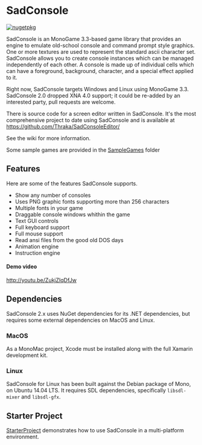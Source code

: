 # SadConsole #

[![nugetpkg](https://img.shields.io/badge/nuget-SadConsole-orange.svg)](http://www.nuget.org/packages/EdCanHack.SadConsole.Platforms.Windows.Core/)

SadConsole is an MonoGame 3.3-based game library that provides an engine to emulate old-school console and command prompt style graphics. One or more textures are used to represent the standard ascii character set. SadConsole allows you to create console instances which can be managed independently of each other. A console is made up of individual cells which can have a foreground, background, character, and a special effect applied to it. 

Right now, SadConsole targets Windows and Linux using MonoGame 3.3. SadConsole 2.0 dropped XNA 4.0 support; it could be re-added by an interested party, pull requests are welcome.

There is source code for a screen editor written in SadConsole. It's the most comprehensive project to date using SadConsole and is available at https://github.com/Thraka/SadConsoleEditor/

See the wiki for more information.

Some sample games are provided in the [SampleGames](https://github.com/Thraka/SadConsole/tree/master/SampleGames) folder

## Features

Here are some of the features SadConsole supports.

* Show any number of consoles
* Uses PNG graphic fonts supporting more than 256 characters
* Multiple fonts in your game
* Draggable console windows whithin the game
* Text GUI controls
* Full keyboard support
* Full mouse support
* Read ansi files from the good old DOS days
* Animation engine
* Instruction engine

#### Demo video
http://youtu.be/ZukjZIqDfJw

## Dependencies
SadConsole 2.x uses NuGet dependencies for its .NET dependencies, but requires some external dependencies on MacOS and Linux.

### MacOS
As a MonoMac project, Xcode must be installed along with the full Xamarin development kit.

### Linux
SadConsole for Linux has been built against the Debian package of Mono, on Ubuntu 14.04 LTS. It requires SDL dependencies, specifically `libsdl-mixer` and `libsdl-gfx`.

## Starter Project
[StarterProject](./StarterProject) demonstrates how to use SadConsole in a multi-platform environment.


